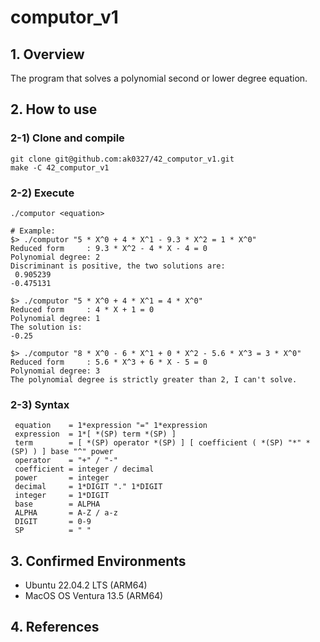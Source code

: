 # computor_v1
## 1. Overview
The program that solves a polynomial second or lower degree equation.

## 2. How to use
### 2-1) Clone and compile
```shell
git clone git@github.com:ak0327/42_computor_v1.git
make -C 42_computor_v1
```

### 2-2) Execute
```shell
./computor <equation>

# Example:
$> ./computor "5 * X^0 + 4 * X^1 - 9.3 * X^2 = 1 * X^0"
Reduced form     : 9.3 * X^2 - 4 * X - 4 = 0
Polynomial degree: 2
Discriminant is positive, the two solutions are:
 0.905239
-0.475131

$> ./computor "5 * X^0 + 4 * X^1 = 4 * X^0"
Reduced form     : 4 * X + 1 = 0
Polynomial degree: 1
The solution is:
-0.25

$> ./computor "8 * X^0 - 6 * X^1 + 0 * X^2 - 5.6 * X^3 = 3 * X^0"
Reduced form     : 5.6 * X^3 + 6 * X - 5 = 0
Polynomial degree: 3
The polynomial degree is strictly greater than 2, I can't solve.
```

### 2-3) Syntax
```
 equation    = 1*expression "=" 1*expression
 expression  = 1*[ *(SP) term *(SP) ]
 term        = [ *(SP) operator *(SP) ] [ coefficient ( *(SP) "*" *(SP) ) ] base "^" power
 operator    = "+" / "-"
 coefficient = integer / decimal
 power       = integer
 decimal     = 1*DIGIT "." 1*DIGIT
 integer     = 1*DIGIT
 base        = ALPHA
 ALPHA       = A-Z / a-z
 DIGIT       = 0-9
 SP          = " "
```

## 3. Confirmed Environments
* Ubuntu 22.04.2 LTS (ARM64)
* MacOS OS Ventura 13.5 (ARM64)


## 4. References

